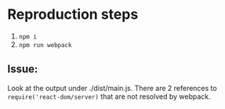 # Reproduction steps

1. `npm i`
2. `npm run webpack`

## Issue:

Look at the output under ./dist/main.js. There are 2 references to `require('react-dom/server)` that are not resolved by webpack.

